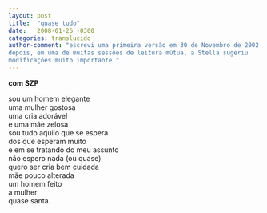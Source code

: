 ```yaml
---
layout: post
title:  "quase tudo"
date:   2008-01-26 -0300
categories: translucido
author-comment: "escrevi uma primeira versão em 30 de Novembro de 2002. anos
depois, em uma de muitas sessões de leitura mútua, a Stella sugeriu
modificações muito importante."
---
```


<!--more-->
**com SZP**

sou um homem elegante  
uma mulher gostosa  
uma cria adorável  
e uma mãe zelosa  
sou tudo aquilo que se espera  
dos que esperam muito  
e em se tratando do meu assunto  
não espero nada (ou quase)  
quero ser cria bem cuidada  
mãe pouco alterada  
um homem feito  
a mulher  
quase santa.  
